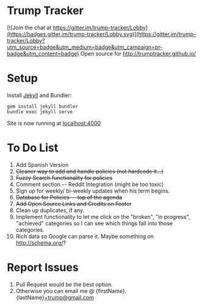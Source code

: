 # Trump Tracker

[![Join the chat at https://gitter.im/trump-tracker/Lobby](https://badges.gitter.im/trump-tracker/Lobby.svg)](https://gitter.im/trump-tracker/Lobby?utm_source=badge&utm_medium=badge&utm_campaign=pr-badge&utm_content=badge)
Open source for http://trumptracker.github.io/

# Setup

Install [Jekyll](https://jekyllrb.com/) and Bundler:

    gem install jekyll bundler
    bundle exec jekyll serve

Site is now running at [localhost:4000](http://localhost:4000)

# To Do List
1. Add Spanish Version
2. ~~Cleaner way to add and handle policies (not hardcode it...)~~
3. ~~Fuzzy Search functionality for policies~~
4. Comment section -- Reddit Integration (might be too toxic)
5. Sign up for weekly/ bi-weekly updates when his term begins.
6. ~~Database for Policies -- top of the agenda~~
7. ~~Add Open Source Links and Credits on Footer~~
8. Clean up duplicates, if any.
9. Implement functionality to let me click on the "broken", "in progress", "achieved" categories so I can see which things fall into those categories.
10. Rich data so Google can parse it. Maybe something on http://schema.org/?

# Report Issues
1. Pull Request would be the best option.
2. Otherwise you can email me @ {firstName}.{lastName}+trump@gmail.com